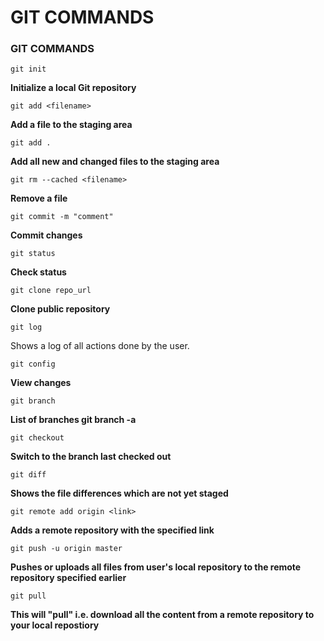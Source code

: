 # GIT COMMANDS
### GIT COMMANDS

```git init```

**Initialize a local Git repository**

```git add <filename>```

**Add a file to the staging area**

```git add .```

**Add all new and changed files to the staging area**

```git rm --cached <filename>```

**Remove a file**

```git commit -m "comment"```

**Commit changes**

```git status```

**Check status**

```git clone repo_url	```

**Clone public repository**

```git log```

Shows a log of all actions done by the user.

```git config```

**View changes**

```git branch```

**List of branches git branch -a**

```git checkout```

**Switch to the branch last checked out**

```git diff```

**Shows the file differences which are not yet staged**

```git remote add origin <link>```

**Adds a remote repository with the specified link**

```git push -u origin master```

**Pushes or uploads all files from user's local repository to the remote repository specified earlier**

```git pull```

**This will "pull" i.e. download all the content from a remote repository to your local repostiory**
